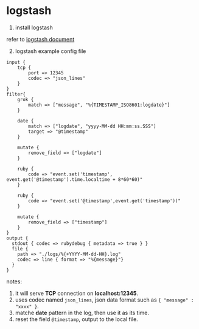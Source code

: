 # logstash 


1. install logstash 

refer to [logstash document](https://www.elastic.co/guide/en/logstash/current/index.html)

2. logstash example config file

```
input { 
    tcp {
        port => 12345
        codec => "json_lines"
    }
}
filter{
    grok {
        match => ["message", "%{TIMESTAMP_ISO8601:logdate}"]
    }

    date {
        match => ["logdate", "yyyy-MM-dd HH:mm:ss.SSS"]
        target => "@timestamp"
    }

    mutate {  
        remove_field => ["logdate"]  
    } 

    ruby {   
        code => "event.set('timestamp', event.get('@timestamp').time.localtime + 8*60*60)"   
    }  

    ruby {  
        code => "event.set('@timestamp',event.get('timestamp'))"  
    } 

    mutate {  
        remove_field => ["timestamp"]  
    } 
}
output {
  stdout { codec => rubydebug { metadata => true } }
  file {
    path => "./logs/%{+YYYY-MM-dd-HH}.log"
    codec => line { format => "%{message}"}
  }
}

```

notes:
1. it will serve **TCP** connection on **localhost:12345**.
2. uses codec named `json_lines`, json data format such as `{ "message" : "xxxx" }`.
3. matche **date** pattern in the log, then use it as its time.
4. reset the field `@timestamp`, output to the local file.
